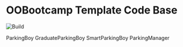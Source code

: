 # OOBootcamp Template Code Base

![Build](https://github.com/oo-bootcamp/template-java/workflows/Build/badge.svg)

ParkingBoy
GraduateParkingBoy
SmartParkingBoy
ParkingManager